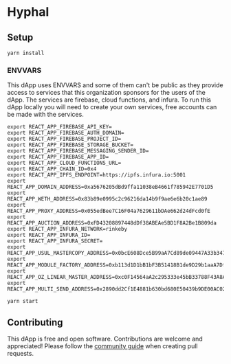 # Hyphal

## Setup

```
yarn install
```

### ENVVARS

This dApp uses ENVVARS and some of them can't be public as they provide access to services that this organization sponsors for the users of the dApp. The services are firebase, cloud functions, and infura. To run this dApp locally you will need to create your own services, free accounts can be made with the services.

```
export REACT_APP_FIREBASE_API_KEY=
export REACT_APP_FIREBASE_AUTH_DOMAIN=
export REACT_APP_FIREBASE_PROJECT_ID=
export REACT_APP_FIREBASE_STORAGE_BUCKET=
export REACT_APP_FIREBASE_MESSAGING_SENDER_ID=
export REACT_APP_FIREBASE_APP_ID=
export REACT_APP_CLOUD_FUNCTIONS_URL=
export REACT_APP_CHAIN_ID=0x4
export REACT_APP_IPFS_ENDPOINT=https://ipfs.infura.io:5001
export REACT_APP_DOMAIN_ADDRESS=0xa5676205dBd9ffa11038eB4661f785942E7701D5
export REACT_APP_WETH_ADDRESS=0x83b89e0995c2c96216da14b9f9ae6e6b20c1ae89
export REACT_APP_PROXY_ADDRESS=0x055edBee7C16F04a7629611bDAe662d24dFcd0fE
export REACT_APP_AUCTION_ADDRESS=0xFD43208897448dDf38ABEAe5BD1F8A2Be1B809da
export REACT_APP_INFURA_NETWORK=rinkeby
export REACT_APP_INFURA_ID=
export REACT_APP_INFURA_SECRET=
export REACT_APP_USUL_MASTERCOPY_ADDRESS=0x0bcE608Dce5B99aA7Cd89de09447A33b347aa294
export REACT_APP_MODULE_FACTORY_ADDRESS=0xb113d1D1bB1bF3B51418B1de9D29b1aaA7Df1007
export REACT_APP_OZ_LINEAR_MASTER_ADDRESS=0xc0F14564aA2c295333e45bB33788F43A8A84739c
export REACT_APP_MULTI_SEND_ADDRESS=0x2890dd2Cf1E4881b630bd680E50439b9DE00AC02
```

```
yarn start
```

## Contributing 

This dApp is free and open software. Contributions are welcome and appreciated! Please follow the [community guide](https://github.com/HyphalDAO/community) when creating pull requests. 

